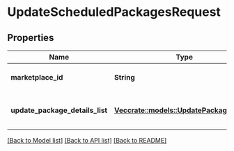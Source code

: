 # UpdateScheduledPackagesRequest

## Properties

Name | Type | Description | Notes
------------ | ------------- | ------------- | -------------
**marketplace_id** | **String** | A string of up to 255 characters. | 
**update_package_details_list** | [**Vec<crate::models::UpdatePackageDetails>**](UpdatePackageDetails.md) | A list of package update details. | 

[[Back to Model list]](../README.md#documentation-for-models) [[Back to API list]](../README.md#documentation-for-api-endpoints) [[Back to README]](../README.md)


